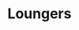 ---
title: Loungers
crosslinks:
- nashville
- The_Donald
- EVEYISMS
- Metapsych
- StolenValor
- matrix
- snakes
- pantsuit
- CasualConversation
- Boxing
- PussyPass
- Drama
- RCSources
- anarchy
- help
- DNMUK
- livven
---